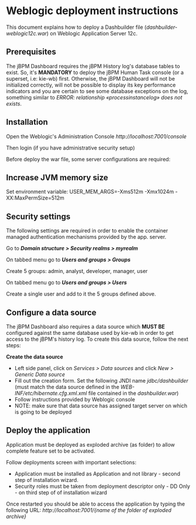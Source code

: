 Weblogic deployment instructions
========================================

This document explains how to deploy a Dashbuilder file (_dashbuilder-weblogic12c.war_) on Weblogic Application Server 12c.

Prerequisites
--------------------------------

The jBPM Dashboard requires the jBPM History log's database tables to exist. So, it's **MANDATORY** to deploy the
jBPM Human Task console (or a superset, i.e: kie-wb) first. Otherwise, the jBPM Dashboard will not be initialized
correctly, will not be possible to display its key performance indicators and you are certain to see some database
exceptions on the log, something similar to _ERROR: relationship «processinstancelog» does not exists_.

Installation
------------------------------

Open the Weblogic's Administration Console _http://localhost:7001/console_

Then login (if you have administrative security setup)

Before deploy the war file, some server configurations are required:

Increase JVM memory size
------------------------------

Set environment variable:
USER_MEM_ARGS=-Xms512m -Xmx1024m -XX:MaxPermSize=512m

Security settings
------------------------------

The following settings are required in order to enable the container managed authentication mechanisms provided by the app. server.

Go to **_Domain structure > Security realms > myrealm_**

On tabbed menu go to **_Users and groups > Groups_**

   Create 5 groups: admin, analyst, developer, manager, user

On tabbed menu go to **_Users and groups > Users_**

   Create a single user and add to it the 5 groups defined above.


Configure a data source
--------------------------------

The jBPM Dashboard also requires a data source which **MUST BE** configured against the same database used by kie-wb
in order to get access to the jBPM's history log. To create this data source, follow the next steps:

**Create the data source**

  - Left side panel, click on _Services > Data sources_ and click _New > Generic Data source_
  - Fill out the creation form. Set the following JNDI name _jdbc/dashbuilder_
    (must match the data source defined in the _WEB-INF/etc/hibernate.cfg.xml.xml_ file contained in the _dashbuilder.war_)
  - Follow instructions provided by Weblogic console
  - NOTE: make sure that data source has assigned target server on which is going to be deployed

Deploy the application
--------------------------

Application must be deployed as exploded archive (as folder) to allow complete feature set to be activated.

Follow deployments screen with important selections:
- Application must be installed as Application and not library - second step of installation wizard.
- Security roles must be taken from deployment descriptor only - DD Only - on third step of of installation wizard

Once restarted you should be able to access the application by typing the following URL: _http://localhost:7001/{name of the folder of exploded archive}_
